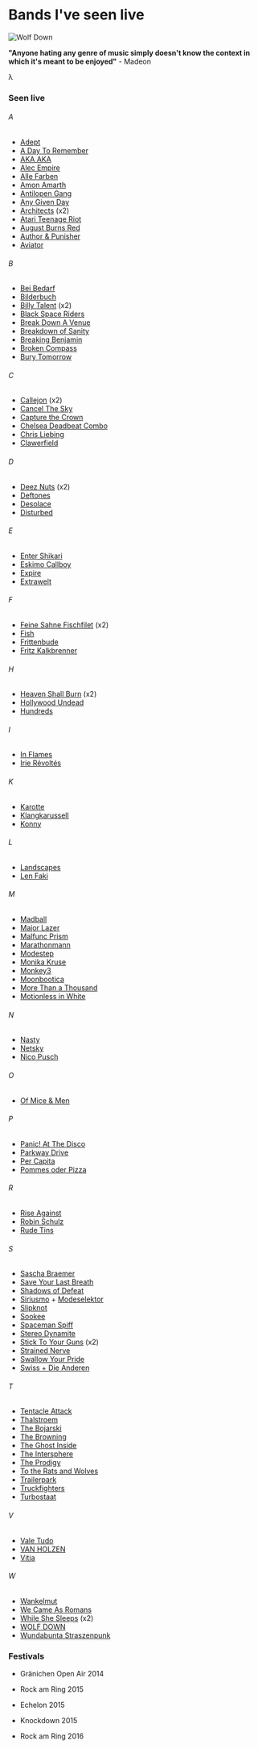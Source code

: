 # Bands I've seen live

![Wolf Down](http://abload.de/img/wolfdownwxdb0u2b.jpg "Wolf Down")

**"Anyone hating any genre of music simply doesn't know the context in which it's meant to be enjoyed"** - Madeon

&lambda;

### Seen live

###### A

* [Adept](http://www.last.fm/de/music/Adept)
* [A Day To Remember](http://www.last.fm/de/music/A+Day+to+Remember)
* [AKA AKA](http://www.last.fm/de/music/AKA+AKA)
* [Alec Empire](http://www.last.fm/de/music/Alec+Empire)
* [Alle Farben](http://www.last.fm/de/music/Alle+Farben)
* [Amon Amarth](http://www.last.fm/de/music/Amon+Amarth)
* [Antilopen Gang](http://www.last.fm/de/music/Antilopen+Gang)
* [Any Given Day](http://www.last.fm/de/music/Any+Given+Day)
* [Architects](http://www.last.fm/de/music/Architects) (x2)
* [Atari Teenage Riot](http://www.last.fm/de/music/Atari+Teenage+Riot)
* [August Burns Red](http://www.last.fm/de/music/August+Burns+Red)
* [Author &amp; Punisher](http://www.last.fm/de/music/Author+&+Punisher)
* [Aviator](http://www.last.fm/music/Aviator)

###### B

* [Bei Bedarf](https://www.facebook.com/beibedarfmusik)
* [Bilderbuch](http://www.last.fm/de/music/Bilderbuch)
* [Billy Talent](http://www.last.fm/de/music/Billy+Talent) (x2)
* [Black Space Riders](http://www.last.fm/de/music/Black+Space+Riders)
* [Break Down A Venue](http://www.last.fm/de/music/Break+Down+A+Venue)
* [Breakdown of Sanity](http://www.last.fm/de/music/Breakdown+of+Sanity)
* [Breaking Benjamin](http://www.last.fm/de/music/Breaking+Benjamin)
* [Broken Compass](https://brokencompassband.bandcamp.com/)
* [Bury Tomorrow](http://www.last.fm/de/music/Bury+Tomorrow)

###### C

* [Callejon](http://www.last.fm/de/music/Callejon) (x2)
* [Cancel The Sky](http://www.last.fm/music/Cancel+The+Sky)
* [Capture the Crown](http://www.last.fm/de/music/Capture+the+Crown)
* [Chelsea Deadbeat Combo](http://www.last.fm/de/music/Chelsea+Deadbeat+Combo)
* [Chris Liebing](http://www.last.fm/de/music/Chris+Liebing)
* [Clawerfield](http://www.last.fm/de/music/Clawerfield)

###### D

* [Deez Nuts](http://www.last.fm/de/music/Deez+Nuts) (x2)
* [Deftones](http://www.last.fm/de/music/Deftones)
* [Desolace](http://www.last.fm/de/music/Desolace)
* [Disturbed](http://www.last.fm/de/music/Disturbed)

###### E

* [Enter Shikari](http://www.last.fm/de/music/Enter+Shikari)
* [Eskimo Callboy](http://www.last.fm/de/music/Eskimo+Callboy)
* [Expire](http://www.last.fm/de/music/Expire)
* [Extrawelt](http://www.last.fm/de/music/Extrawelt)

###### F

* [Feine Sahne Fischfilet](http://www.last.fm/de/music/Feine+Sahne+Fischfilet) (x2)
* [Fish](http://www.last.fm/de/music/Deez+Nuts)
* [Frittenbude](http://www.last.fm/de/music/Frittenbude)
* [Fritz Kalkbrenner](http://www.last.fm/de/music/Fritz+Kalkbrenner)

###### H

* [Heaven Shall Burn](http://www.last.fm/de/music/Heaven+Shall+Burn) (x2)
* [Hollywood Undead](http://www.last.fm/de/music/Hollywood+Undead)
* [Hundreds](http://www.last.fm/de/music/Hundreds)

###### I

* [In Flames](http://www.last.fm/de/music/In+Flames)
* [Irie Révoltés](https://www.last.fm/de/music/Irie+R%C3%A9volt%C3%A9s)

###### K

* [Karotte](http://www.last.fm/de/music/Karotte)
* [Klangkarussell](http://www.last.fm/de/music/Klangkarussell)
* [Konny](http://www.last.fm/de/music/Konny)

###### L

* [Landscapes](http://www.last.fm/de/music/Landscapes)
* [Len Faki](http://www.last.fm/de/music/Len+Faki)

###### M

* [Madball](http://www.last.fm/de/music/Madball)
* [Major Lazer](http://www.last.fm/de/music/Major+Lazer)
* [Malfunc Prism](https://soundcloud.com/malfunc-prism)
* [Marathonmann](http://www.last.fm/de/music/Marathonmann)
* [Modestep](http://www.last.fm/de/music/Modestep)
* [Monika Kruse](http://www.last.fm/de/music/Monika+Kruse)
* [Monkey3](http://www.last.fm/de/music/Monkey3)
* [Moonbootica](http://www.last.fm/de/music/Moonbootica)
* [More Than a Thousand](http://www.last.fm/de/music/More+Than+a+Thousand)
* [Motionless in White](http://www.last.fm/de/music/Motionless+in+White)

###### N

* [Nasty](http://www.last.fm/de/music/Nasty)
* [Netsky](http://www.last.fm/de/music/Netsky)
* [Nico Pusch](http://www.last.fm/de/music/Nico+Pusch)

###### O

* [Of Mice &amp; Men](http://www.last.fm/de/music/Of+Mice+&+Men)

###### P

* [Panic! At The Disco](http://www.last.fm/de/music/Panic!+at+the+Disco)
* [Parkway Drive](http://www.last.fm/de/music/Parkway+Drive)
* [Per Capita](http://www.last.fm/de/music/Per+Capita)
* [Pommes oder Pizza](https://www.facebook.com/pommesoderpizza/)

###### R

* [Rise Against](http://www.last.fm/de/music/Rise+Against)
* [Robin Schulz](http://www.last.fm/de/music/Robin+Schulz)
* [Rude Tins](http://www.last.fm/de/music/Rude+Tins)

###### S

* [Sascha Braemer](http://www.last.fm/de/music/Sascha+Braemer)
* [Save Your Last Breath](http://www.last.fm/de/music/Save+Your+Last+Breath)
* [Shadows of Defeat](http://www.last.fm/de/music/Shadows+of+Defeat)
* [Siriusmo](http://www.last.fm/de/music/Siriusmo) + 
[Modeselektor](http://www.last.fm/de/music/Modeselektor)
* [Slipknot](http://www.last.fm/de/music/Slipknot)
* [Sookee](http://www.last.fm/de/music/Sookee)
* [Spaceman Spiff](http://www.last.fm/de/music/Spaceman+Spiff)
* [Stereo Dynamite](http://www.last.fm/de/search?q=stereo+dynamite)
* [Stick To Your Guns](http://www.last.fm/de/music/Stick+to+Your+Guns) (x2)
* [Strained Nerve](http://www.last.fm/de/music/Strained+Nerve)
* [Swallow Your Pride](http://www.last.fm/de/music/Swallow+your+pride)
* [Swiss + Die Anderen](https://www.last.fm/de/music/Swiss+&+Die+Andern)

###### T

* [Tentacle Attack](http://www.last.fm/de/music/Tentacle+Attack)
* [Thalstroem](http://www.last.fm/de/music/Thalstroem)
* [The Bojarski](https://thebojarski.bandcamp.com/)
* [The Browning](http://www.last.fm/de/music/The+Browning)
* [The Ghost Inside](http://www.last.fm/de/music/The+Ghost+Inside)
* [The Intersphere](http://www.last.fm/de/music/The+Intersphere)
* [The Prodigy](http://www.last.fm/de/music/The+Prodigy)
* [To the Rats and Wolves](http://www.last.fm/de/music/To+the+Rats+and+Wolves)
* [Trailerpark](http://www.last.fm/de/music/Trailerpark)
* [Truckfighters](http://www.last.fm/de/music/Truckfighters)
* [Turbostaat](http://www.last.fm/de/music/Turbostaat)

###### V

* [Vale Tudo](http://www.last.fm/de/music/Vale+Tudo)
* [VAN HOLZEN](https://www.last.fm/de/music/VAN+HOLZEN)
* [Vitja](http://www.last.fm/de/music/vitja)

###### W

* [Wankelmut](http://www.last.fm/de/music/Wankelmut)
* [We Came As Romans](http://www.last.fm/de/music/We+Came+As+Romans)
* [While She Sleeps](http://www.last.fm/de/music/While+She+Sleeps) (x2)
* [WOLF DOWN](http://www.last.fm/de/music/Wolf+Down)
* [Wundabunta Straszenpunk](http://www.last.fm/de/music/Wundabunta+Straszenpunk)

### Festivals

* Gränichen Open Air 2014


* Rock am Ring 2015
* Echelon 2015
* Knockdown 2015


* Rock am Ring 2016
